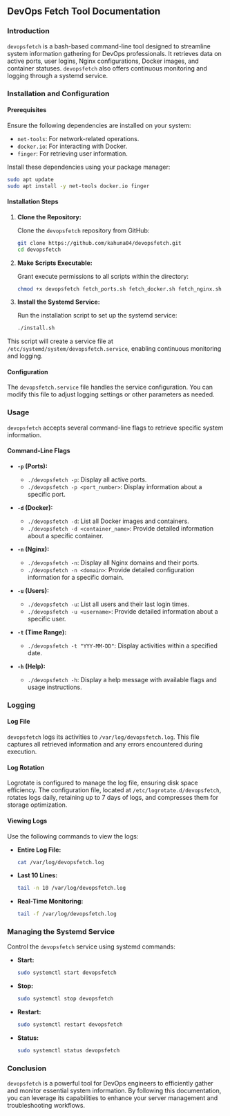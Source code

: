 ## DevOps Fetch Tool Documentation

### Introduction

`devopsfetch` is a bash-based command-line tool designed to streamline system information gathering for DevOps professionals. It retrieves data on active ports, user logins, Nginx configurations, Docker images, and container statuses.  `devopsfetch` also offers continuous monitoring and logging through a systemd service.

### Installation and Configuration

#### Prerequisites

Ensure the following dependencies are installed on your system:

* `net-tools`: For network-related operations.
* `docker.io`: For interacting with Docker.
* `finger`: For retrieving user information.

Install these dependencies using your package manager:

```bash
sudo apt update
sudo apt install -y net-tools docker.io finger
```

#### Installation Steps

1. **Clone the Repository:**

   Clone the `devopsfetch` repository from GitHub:

   ```bash
   git clone https://github.com/kahuna04/devopsfetch.git
   cd devopsfetch
   ```

2. **Make Scripts Executable:**

   Grant execute permissions to all scripts within the directory:

   ```bash
   chmod +x devopsfetch fetch_ports.sh fetch_docker.sh fetch_nginx.sh fetch_users.sh fetch_time.sh
   ```

3. **Install the Systemd Service:**

   Run the installation script to set up the systemd service:

   ```bash
   ./install.sh
   ```

This script will create a service file at `/etc/systemd/system/devopsfetch.service`, enabling continuous monitoring and logging.

#### Configuration

The `devopsfetch.service` file handles the service configuration. You can modify this file to adjust logging settings or other parameters as needed.

### Usage

`devopsfetch` accepts several command-line flags to retrieve specific system information.

#### Command-Line Flags

* **`-p` (Ports):**

   * `./devopsfetch -p`: Display all active ports.
   * `./devopsfetch -p <port_number>`: Display information about a specific port.

* **`-d` (Docker):**

   * `./devopsfetch -d`: List all Docker images and containers.
   * `./devopsfetch -d <container_name>`: Provide detailed information about a specific container.

* **`-n` (Nginx):**

   * `./devopsfetch -n`: Display all Nginx domains and their ports.
   * `./devopsfetch -n <domain>`: Provide detailed configuration information for a specific domain.

* **`-u` (Users):**

   * `./devopsfetch -u`: List all users and their last login times.
   * `./devopsfetch -u <username>`: Provide detailed information about a specific user.

* **`-t` (Time Range):**

   * `./devopsfetch -t "YYY-MM-DD"`: Display activities within a specified date.

* **`-h` (Help):**

   * `./devopsfetch -h`: Display a help message with available flags and usage instructions.

### Logging

#### Log File

`devopsfetch` logs its activities to `/var/log/devopsfetch.log`. This file captures all retrieved information and any errors encountered during execution.

#### Log Rotation

Logrotate is configured to manage the log file, ensuring disk space efficiency. The configuration file, located at `/etc/logrotate.d/devopsfetch`, rotates logs daily, retaining up to 7 days of logs, and compresses them for storage optimization.

#### Viewing Logs

Use the following commands to view the logs:

* **Entire Log File:**

   ```bash
   cat /var/log/devopsfetch.log
   ```

* **Last 10 Lines:**

   ```bash
   tail -n 10 /var/log/devopsfetch.log
   ```

* **Real-Time Monitoring:**

   ```bash
   tail -f /var/log/devopsfetch.log
   ```

### Managing the Systemd Service

Control the `devopsfetch` service using systemd commands:

* **Start:**

   ```bash
   sudo systemctl start devopsfetch
   ```

* **Stop:**

   ```bash
   sudo systemctl stop devopsfetch
   ```

* **Restart:**

   ```bash
   sudo systemctl restart devopsfetch
   ```

* **Status:**

   ```bash
   sudo systemctl status devopsfetch
   ```

### Conclusion

`devopsfetch` is a powerful tool for DevOps engineers to efficiently gather and monitor essential system information. By following this documentation, you can leverage its capabilities to enhance your server management and troubleshooting workflows.
